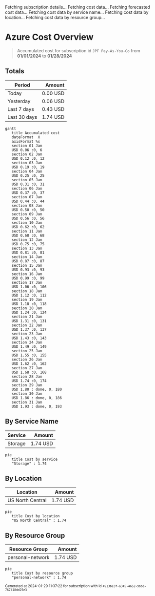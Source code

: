 Fetching subscription details...
Fetching cost data...
Fetching forecasted cost data...
Fetching cost data by service name...
Fetching cost data by location...
Fetching cost data by resource group...
# Azure Cost Overview

> Accumulated cost for subscription id `JPF Pay-As-You-Go` from **01/01/2024** to **01/28/2024**

## Totals

|Period|Amount|
|---|---:|
|Today|0.00 USD|
|Yesterday|0.06 USD|
|Last 7 days|0.43 USD|
|Last 30 days|1.74 USD|

```mermaid
gantt
   title Accumulated cost
   dateFormat  X
   axisFormat %s
   section 01 Jan
   USD 0.06 :0, 6
   section 02 Jan
   USD 0.12 :0, 12
   section 03 Jan
   USD 0.19 :0, 19
   section 04 Jan
   USD 0.25 :0, 25
   section 05 Jan
   USD 0.31 :0, 31
   section 06 Jan
   USD 0.37 :0, 37
   section 07 Jan
   USD 0.44 :0, 44
   section 08 Jan
   USD 0.50 :0, 50
   section 09 Jan
   USD 0.56 :0, 56
   section 10 Jan
   USD 0.62 :0, 62
   section 11 Jan
   USD 0.68 :0, 68
   section 12 Jan
   USD 0.75 :0, 75
   section 13 Jan
   USD 0.81 :0, 81
   section 14 Jan
   USD 0.87 :0, 87
   section 15 Jan
   USD 0.93 :0, 93
   section 16 Jan
   USD 0.99 :0, 99
   section 17 Jan
   USD 1.06 :0, 106
   section 18 Jan
   USD 1.12 :0, 112
   section 19 Jan
   USD 1.18 :0, 118
   section 20 Jan
   USD 1.24 :0, 124
   section 21 Jan
   USD 1.31 :0, 131
   section 22 Jan
   USD 1.37 :0, 137
   section 23 Jan
   USD 1.43 :0, 143
   section 24 Jan
   USD 1.49 :0, 149
   section 25 Jan
   USD 1.55 :0, 155
   section 26 Jan
   USD 1.62 :0, 162
   section 27 Jan
   USD 1.68 :0, 168
   section 28 Jan
   USD 1.74 :0, 174
   section 29 Jan
   USD 1.80 : done, 0, 180
   section 30 Jan
   USD 1.86 : done, 0, 186
   section 31 Jan
   USD 1.93 : done, 0, 193
```

## By Service Name

|Service|Amount|
|---|---:|
|Storage|1.74 USD|

```mermaid
pie
   title Cost by service
   "Storage" : 1.74
```

## By Location

|Location|Amount|
|---|---:|
|US North Central|1.74 USD|

```mermaid
pie
   title Cost by location
   "US North Central" : 1.74
```

## By Resource Group

|Resource Group|Amount|
|---|---:|
|personal-network|1.74 USD|

```mermaid
pie
   title Cost by resource group
   "personal-network" : 1.74
```

<sup>Generated at 2024-01-29 11:37:22 for subscription with id `4913be3f-a345-4652-9bba-767418dd25e3`</sup>
